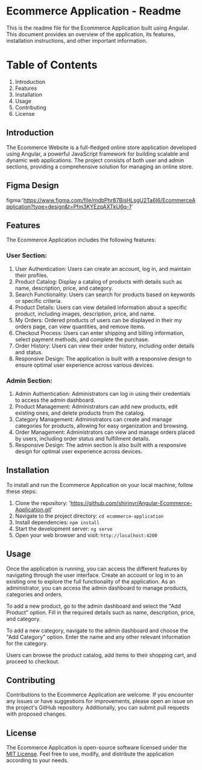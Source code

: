 # Ecommerce Application - Readme

This is the readme file for the Ecommerce Application built using Angular. This document provides an overview of the application, its features, installation instructions, and other important information.

# Table of Contents

1. Introduction
2. Features
3. Installation
4. Usage
5. Contributing
6. License

## Introduction

The Ecommerce Website is a full-fledged online store application developed using Angular, a powerful JavaScript framework for building scalable and dynamic web applications. The project consists of both user and admin sections, providing a comprehensive solution for managing an online store.

## Figma Design

figma:'https://www.figma.com/file/mdbPhr87BjsHLsgU2Ta6l6/EcommerceApplication?type=design&t=Pfm3KYEzqAXTkU6q-1'

## Features

The Ecommerce Application includes the following features:

### User Section:

1. User Authentication: Users can create an account, log in, and maintain their profiles.
2. Product Catalog: Display a catalog of products with details such as name, description, price, and category.
3. Search Functionality: Users can search for products based on keywords or specific criteria.
4. Product Details: Users can view detailed information about a specific product, including images, description, price, and name.
5. My Orders: Ordered products of users can be displayed in their my orders page, can view quantities, and remove items.
6. Checkout Process: Users can enter shipping and billing information, select payment methods, and complete the purchase.
7. Order History: Users can view their order history, including order details and status.
8. Responsive Design: The application is built with a responsive design to ensure optimal user experience across various devices.

### Admin Section:

1. Admin Authentication: Administrators can log in using their credentials to access the admin dashboard.
2. Product Management: Administrators can add new products, edit existing ones, and delete products from the catalog.
3. Category Management: Administrators can create and manage categories for products, allowing for easy organization and browsing.
4. Order Management: Administrators can view and manage orders placed by users, including order status and fulfillment details.
5. Responsive Design: The admin section is also built with a responsive design for optimal user experience across devices.


## Installation

To install and run the Ecommerce Application on your local machine, follow these steps:

1. Clone the repository: 'https://github.com/shirinvr/Angular-Ecommerce-Application.git'
2. Navigate to the project directory: `cd ecommerce-application`
3. Install dependencies: `npm install`
4. Start the development server: `ng serve`
5. Open your web browser and visit: `http://localhost:4200`

## Usage

Once the application is running, you can access the different features by navigating through the user interface. Create an account or log in to an existing one to explore the full functionality of the application. As an administrator, you can access the admin dashboard to manage products, categories and orders.

To add a new product, go to the admin dashboard and select the "Add Product" option. Fill in the required details such as name, description, price, and category.

To add a new category, navigate to the admin dashboard and choose the "Add Category" option. Enter the name and any other relevant information for the category.

Users can browse the product catalog, add items to their shopping cart, and proceed to checkout.

## Contributing

Contributions to the Ecommerce Application are welcome. If you encounter any issues or have suggestions for improvements, please open an issue on the project's GitHub repository. Additionally, you can submit pull requests with proposed changes.

## License

The Ecommerce Application is open-source software licensed under the [MIT License](https://opensource.org/licenses/MIT). Feel free to use, modify, and distribute the application according to your needs.